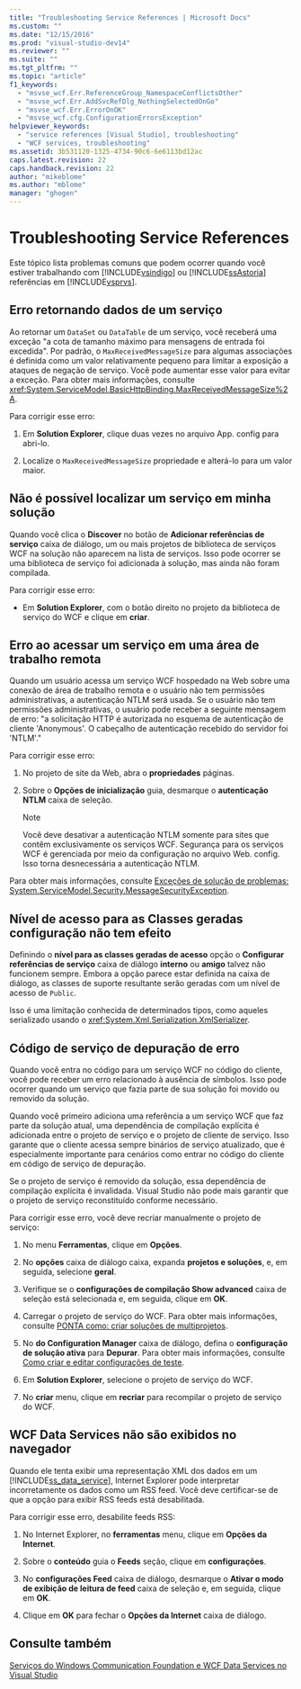```yaml
---
title: "Troubleshooting Service References | Microsoft Docs"
ms.custom: ""
ms.date: "12/15/2016"
ms.prod: "visual-studio-dev14"
ms.reviewer: ""
ms.suite: ""
ms.tgt_pltfrm: ""
ms.topic: "article"
f1_keywords: 
  - "msvse_wcf.Err.ReferenceGroup_NamespaceConflictsOther"
  - "msvse_wcf.Err.AddSvcRefDlg_NothingSelectedOnGo"
  - "msvse_wcf.Err.ErrorOnOK"
  - "msvse_wcf.cfg.ConfigurationErrorsException"
helpviewer_keywords: 
  - "service references [Visual Studio], troubleshooting"
  - "WCF services, troubleshooting"
ms.assetid: 3b531120-1325-4734-90c6-6e6113bd12ac
caps.latest.revision: 22
caps.handback.revision: 22
author: "mikeblome"
ms.author: "mblome"
manager: "ghogen"
---
```

# Troubleshooting Service References
Este tópico lista problemas comuns que podem ocorrer quando você estiver trabalhando com [!INCLUDE[vsindigo](../data-tools/includes/vsindigo_md.md)] ou [!INCLUDE[ssAstoria](../data-tools/includes/ssastoria_md.md)] referências em [!INCLUDE[vsprvs](../code-quality/includes/vsprvs_md.md)].  
  
## Erro retornando dados de um serviço  
 Ao retornar um `DataSet` ou `DataTable` de um serviço, você receberá uma exceção "a cota de tamanho máximo para mensagens de entrada foi excedida". Por padrão, o `MaxReceivedMessageSize` para algumas associações é definida como um valor relativamente pequeno para limitar a exposição a ataques de negação de serviço. Você pode aumentar esse valor para evitar a exceção. Para obter mais informações, consulte <xref:System.ServiceModel.BasicHttpBinding.MaxReceivedMessageSize%2A>.  
  
 Para corrigir esse erro:  
  
1.  Em **Solution Explorer**, clique duas vezes no arquivo App. config para abri\-lo.  
  
2.  Localize o `MaxReceivedMessageSize` propriedade e alterá\-lo para um valor maior.  
  
## Não é possível localizar um serviço em minha solução  
 Quando você clica o **Discover** no botão de **Adicionar referências de serviço** caixa de diálogo, um ou mais projetos de biblioteca de serviços WCF na solução não aparecem na lista de serviços. Isso pode ocorrer se uma biblioteca de serviço foi adicionada à solução, mas ainda não foram compilada.  
  
 Para corrigir esse erro:  
  
-   Em **Solution Explorer**, com o botão direito no projeto da biblioteca de serviço do WCF e clique em **criar**.  
  
## Erro ao acessar um serviço em uma área de trabalho remota  
 Quando um usuário acessa um serviço WCF hospedado na Web sobre uma conexão de área de trabalho remota e o usuário não tem permissões administrativas, a autenticação NTLM será usada. Se o usuário não tem permissões administrativas, o usuário pode receber a seguinte mensagem de erro: "a solicitação HTTP é autorizada no esquema de autenticação de cliente 'Anonymous'. O cabeçalho de autenticação recebido do servidor foi 'NTLM'."  
  
 Para corrigir esse erro:  
  
1.  No projeto de site da Web, abra o **propriedades** páginas.  
  
2.  Sobre o **Opções de inicialização** guia, desmarque o **autenticação NTLM** caixa de seleção.  
  
    > [!NOTE]
    >  Você deve desativar a autenticação NTLM somente para sites que contêm exclusivamente os serviços WCF. Segurança para os serviços WCF é gerenciada por meio da configuração no arquivo Web. config. Isso torna desnecessária a autenticação NTLM.  
  
 Para obter mais informações, consulte [Exceções de solução de problemas: System.ServiceModel.Security.MessageSecurityException](../misc/troubleshooting-exceptions-system-servicemodel-security-messagesecurityexception.md).  
  
## Nível de acesso para as Classes geradas configuração não tem efeito  
 Definindo o **nível para as classes geradas de acesso** opção o **Configurar referências de serviço** caixa de diálogo **interno** ou **amigo** talvez não funcionem sempre. Embora a opção parece estar definida na caixa de diálogo, as classes de suporte resultante serão geradas com um nível de acesso de `Public`.  
  
 Isso é uma limitação conhecida de determinados tipos, como aqueles serializado usando o <xref:System.Xml.Serialization.XmlSerializer>.  
  
## Código de serviço de depuração de erro  
 Quando você entra no código para um serviço WCF no código do cliente, você pode receber um erro relacionado à ausência de símbolos. Isso pode ocorrer quando um serviço que fazia parte de sua solução foi movido ou removido da solução.  
  
 Quando você primeiro adiciona uma referência a um serviço WCF que faz parte da solução atual, uma dependência de compilação explícita é adicionada entre o projeto de serviço e o projeto de cliente de serviço. Isso garante que o cliente acessa sempre binários de serviço atualizado, que é especialmente importante para cenários como entrar no código do cliente em código de serviço de depuração.  
  
 Se o projeto de serviço é removido da solução, essa dependência de compilação explícita é invalidada. Visual Studio não pode mais garantir que o projeto de serviço reconstituído conforme necessário.  
  
 Para corrigir esse erro, você deve recriar manualmente o projeto de serviço:  
  
1.  No menu **Ferramentas**, clique em **Opções**.  
  
2.  No **opções** caixa de diálogo caixa, expanda **projetos e soluções**, e, em seguida, selecione **geral**.  
  
3.  Verifique se o **configurações de compilação Show advanced** caixa de seleção está selecionada e, em seguida, clique em **OK**.  
  
4.  Carregar o projeto de serviço do WCF. Para obter mais informações, consulte [PONTA como: criar soluções de multiprojetos](http://msdn.microsoft.com/pt-br/02ecd6dd-0114-46fe-b335-ba9c5e3020d6).  
  
5.  No **do Configuration Manager** caixa de diálogo, defina o **configuração de solução ativa** para **Depurar**. Para obter mais informações, consulte [Como criar e editar configurações de teste](../ide/how-to-create-and-edit-configurations.md).  
  
6.  Em **Solution Explorer**, selecione o projeto de serviço do WCF.  
  
7.  No **criar** menu, clique em **recriar** para recompilar o projeto de serviço do WCF.  
  
## WCF Data Services não são exibidos no navegador  
 Quando ele tenta exibir uma representação XML dos dados em um [!INCLUDE[ss_data_service](../data-tools/includes/ss_data_service_md.md)], Internet Explorer pode interpretar incorretamente os dados como um RSS feed. Você deve certificar\-se de que a opção para exibir RSS feeds está desabilitada.  
  
 Para corrigir esse erro, desabilite feeds RSS:  
  
1.  No Internet Explorer, no **ferramentas** menu, clique em **Opções da Internet**.  
  
2.  Sobre o **conteúdo** guia o **Feeds** seção, clique em **configurações**.  
  
3.  No **configurações Feed** caixa de diálogo, desmarque o **Ativar o modo de exibição de leitura de feed** caixa de seleção e, em seguida, clique em **OK**.  
  
4.  Clique em **OK** para fechar o **Opções da Internet** caixa de diálogo.  
  
## Consulte também  
 [Serviços do Windows Communication Foundation e WCF Data Services no Visual Studio](../data-tools/windows-communication-foundation-services-and-wcf-data-services-in-visual-studio.md)